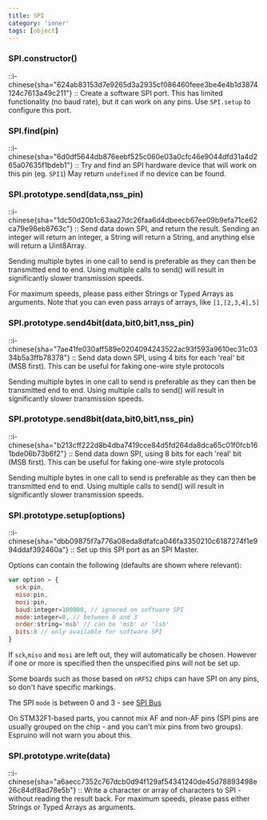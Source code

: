 ```yaml
---
title: SPI
category: 'inner'
tags: [object]
---
```


<!--constructor--> 

### SPI.constructor()

::i-chinese{sha="624ab83153d7e9265d3a2935cf086460feee3be4e4b1d3874124c7613a49c211"}
::
Create a software SPI port. This has limited functionality (no baud rate), but it can work on any pins.
Use `SPI.setup` to configure this port.

<!--1--> 

### SPI.find(pin)

::i-chinese{sha="6d0df5644db876eebf525c060e03a0cfc46e9044dfd31a4d265a07635f1bdeb1"}
::
Try and find an SPI hardware device that will work on this pin (eg. `SPI1`)
May return `undefined` if no device can be found.

<!--5--> 

### SPI.prototype.send(data,nss_pin)

::i-chinese{sha="1dc50d20b1c63aa27dc26faa6d4dbeecb67ee09b9efa71ce62ca79e98eb8763c"}
::
Send data down SPI, and return the result. Sending an integer will return an integer, a String will return a String, and anything else will return a Uint8Array.

Sending multiple bytes in one call to send is preferable as they can then be transmitted end to end. Using multiple calls to send() will result in significantly slower transmission speeds.

For maximum speeds, please pass either Strings or Typed Arrays as arguments. Note that you can even pass arrays of arrays, like `[1,[2,3,4],5]`

### SPI.prototype.send4bit(data,bit0,bit1,nss_pin)

::i-chinese{sha="7ae41fe030aff589e0204094243522ac93f593a9610ec31c0334b5a3ffb78378"}
::
Send data down SPI, using 4 bits for each 'real' bit (MSB first). This can be useful for faking one-wire style protocols

Sending multiple bytes in one call to send is preferable as they can then be transmitted end to end. Using multiple calls to send() will result in significantly slower transmission speeds.

### SPI.prototype.send8bit(data,bit0,bit1,nss_pin)

::i-chinese{sha="b213cff222d8b4dba7419cce84d5fd264da8dca65c01f0fcb161bde06b73b6f2"}
::
Send data down SPI, using 8 bits for each 'real' bit (MSB first). This can be useful for faking one-wire style protocols

Sending multiple bytes in one call to send is preferable as they can then be transmitted end to end. Using multiple calls to send() will result in significantly slower transmission speeds.

### SPI.prototype.setup(options)

::i-chinese{sha="dbb09875f7a776a08eda8dfafca046fa3350210c6187274f1e994ddaf392460a"}
::
Set up this SPI port as an SPI Master.

Options can contain the following (defaults are shown where relevant):

```javascript
var option = {
  sck:pin, 
  miso:pin, 
  mosi:pin, 
  baud:integer=100000, // ignored on software SPI
  mode:integer=0, // between 0 and 3
  order:string='msb' // can be 'msb' or 'lsb' 
  bits:8 // only available for software SPI
}
```

If `sck`,`miso` and `mosi` are left out, they will automatically be chosen. However if one or more is specified then the unspecified pins will not be set up.

Some boards such as those based on `nRF52` chips can have SPI on any pins, so don't have specific markings.

The SPI `mode` is between 0 and 3 - see [SPI Bus](http://en.wikipedia.org/wiki/Serial_Peripheral_Interface_Bus#Clock_polarity_and_phase)

On STM32F1-based parts, you cannot mix AF and non-AF pins (SPI pins are usually grouped on the chip - and you can't mix pins from two groups). Espruino will not warn you about this.

### SPI.prototype.write(data)

::i-chinese{sha="a6aecc7352c767dcb0d94f129af54341240de45d78893498e26c84df8ad78e5b"}
::
Write a character or array of characters to SPI - without reading the result back.
For maximum speeds, please pass either Strings or Typed Arrays as arguments.
